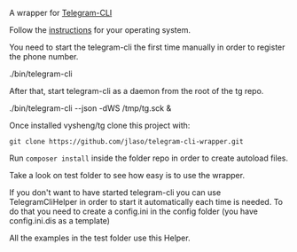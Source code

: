 A wrapper for [Telegram-CLI](https://github.com/vysheng/tg)

Follow the [instructions](https://github.com/vysheng/tg/blob/master/README.md) for your operating system.

You need to start the telegram-cli the first time manually in order to register the phone number.

./bin/telegram-cli

After that, start telegram-cli as a daemon from the root of the tg repo.

./bin/telegram-cli --json -dWS /tmp/tg.sck &

Once installed vysheng/tg clone this project with:

```git clone https://github.com/jlaso/telegram-cli-wrapper.git```

Run ```composer install``` inside the folder repo in order to create autoload files.

Take a look on test folder to see how easy is to use the wrapper.

If you don't want to have started telegram-cli you can use TelegramCliHelper in order to start it automatically each time
is needed. To do that you need to create a config.ini in the config folder (you have config.ini.dis as a template)

All the examples in the test folder use this Helper.

